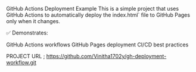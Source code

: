 GitHub Actions Deployment Example
This is a simple project that uses GitHub Actions to automatically deploy the index.html` file to GitHub Pages only when it changes.

✅ Demonstrates:

GitHub Actions workflows
GitHub Pages deployment
CI/CD best practices

PROJECT URL ;
https://github.com/Vinitha1702y/gh-deployment-workflow.git

